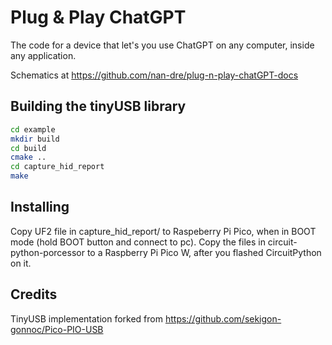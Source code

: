 # Plug & Play ChatGPT

The code for a device that let's you use ChatGPT on any computer, inside any application.

Schematics at https://github.com/nan-dre/plug-n-play-chatGPT-docs

## Building the tinyUSB library
```bash
cd example
mkdir build
cd build
cmake ..
cd capture_hid_report
make
```
## Installing
Copy UF2 file in capture_hid_report/ to Raspeberry Pi Pico, when in BOOT mode (hold BOOT button and connect to pc).
Copy the files in circuit-python-porcessor to a Raspberry Pi Pico W, after you flashed CircuitPython on it.

## Credits

TinyUSB implementation forked from https://github.com/sekigon-gonnoc/Pico-PIO-USB